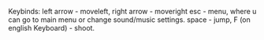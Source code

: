 Keybinds: left arrow - moveleft, right arrow - moveright
esc - menu, where u can go to main menu or change sound/music settings. 
space - jump, F (on english Keyboard) - shoot.
